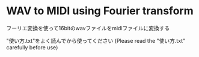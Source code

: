 # WAV to MIDI using Fourier transform
フーリエ変換を使って16bitのwavファイルをmidiファイルに変換する

"使い方.txt"をよく読んでから使ってください (Please read the "使い方.txt" carefully before use)
